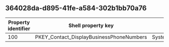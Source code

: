 ## 364028da-d895-41fe-a584-302b1bb70a76

Property identifier | Shell property key | Shell name | Alias
--- | --- | --- | ---
100 | PKEY_Contact_DisplayBusinessPhoneNumbers | System.Contact.DisplayBusinessPhoneNumbers | 

